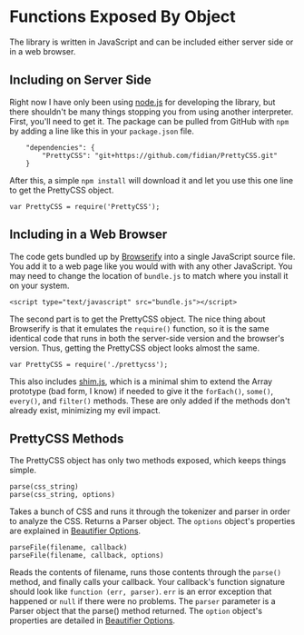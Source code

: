 Functions Exposed By Object
===========================

The library is written in JavaScript and can be included either server side or in a web browser.

Including on Server Side
------------------------

Right now I have only been using [node.js] for developing the library, but there shouldn't be many things stopping you from using another interpreter.  First, you'll need to get it.  The package can be pulled from GitHub with `npm` by adding a line like this in your `package.json` file.

```
    "dependencies": {
        "PrettyCSS": "git+https://github.com/fidian/PrettyCSS.git"
    }
```

After this, a simple `npm install` will download it and let you use this one line to get the PrettyCSS object.

```
var PrettyCSS = require('PrettyCSS');
```

Including in a Web Browser
--------------------------

The code gets bundled up by [Browserify] into a single JavaScript source file.  You add it to a web page like you would with with any other JavaScript.  You may need to change the location of `bundle.js` to match where you install it on your system.

```
<script type="text/javascript" src="bundle.js"></script>
```

The second part is to get the PrettyCSS object.  The nice thing about Browserify is that it emulates the `require()` function, so it is the same identical code that runs in both the server-side version and the browser's version.  Thus, getting the PrettyCSS object looks almost the same.

```
var PrettyCSS = require('./prettycss');
```

This also includes [shim.js], which is a minimal shim to extend the Array prototype (bad form, I know) if needed to give it the `forEach()`, `some()`, `every()`, and `filter()` methods.  These are only added if the methods don't already exist, minimizing my evil impact.

PrettyCSS Methods
-----------------

The PrettyCSS object has only two methods exposed, which keeps things simple.

```
parse(css_string)
parse(css_string, options)
```

Takes a bunch of CSS and runs it through the tokenizer and parser in order to analyze the CSS.  Returns a Parser object.  The `options` object's properties are explained in [Beautifier Options].

```
parseFile(filename, callback)
parseFile(filename, callback, options)
```

Reads the contents of filename, runs those contents through the `parse()` method, and finally calls your callback.  Your callback's function signature should look like `function (err, parser)`.  `err` is an error exception that happened or `null` if there were no problems.  The `parser` parameter is a Parser object that the parse() method returned.  The `option` object's properties are detailed in [Beautifier Options].


[Beautifier Options]: BeautifierOptions.md
[Browserify]: https://github.com/substack/node-browserify
[node.js]: http://nodejs.org
[shim.js]: ../lib/shim.js
